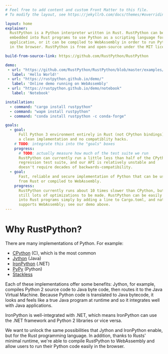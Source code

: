 ```yaml
---
# Feel free to add content and custom Front Matter to this file.
# To modify the layout, see https://jekyllrb.com/docs/themes/#overriding-theme-defaults

layout: home
explainer:
  RustPython is a Python interpreter written in Rust. RustPython can be
  embedded into Rust programs to use Python as a scripting language for your
  application, or it can be compiled to WebAssembly in order to run Python
  in the browser. RustPython is free and open-source under the MIT license.

build-from-source-link: https://github.com/RustPython/RustPython

demo:
 - url: "https://github.com/RustPython/RustPython/blob/master/examples/hello_embed.rs"
   label: 'Hello World!'
 - url: "https://rustpython.github.io/demo/"
   label: 'Online demo running on WebAssembly'
 - url: "https://rustpython.github.io/demo/notebook"
   label: 'Notebook'

installation:
  - command: "cargo install rustpython"
  - command: "wapm install rustpython"
  - command: "conda install rustpython -c conda-forge"

goals:
  - goal:
      Full Python 3 environment entirely in Rust (not CPython bindings), with
      a clean implementation and no compatiblity hacks.
    # TODO: integrate this into the "goals" boxes
    progress:
      # TODO: actually measure how much of the test suite we run
      RustPython can currently run a little less than half of the CPython
      regression test suite, and our API is relatively unstable and
      doesn't require decades of backwards-compatibility.
  - goal:
      Fast, reliable and secure implementation of Python that can be used
      from Rust or compiled to WebAssembly.
    progress:
      RustPython currently runs about 10 times slower than CPython, but there's
      still lots of optimizations to be made. RustPython can be easily embedded
      into Rust programs simply by adding a line to Cargo.toml, and natively
      supports WebAssembly; see our demo above.
---
```


# Why RustPython?

There are many implementations of Python. For example:
- [CPython](https://github.com/python/cpython) (C), which is the most common
- [Jython](https://www.jython.org/) (Java)
- [IronPython](https://ironpython.net/) (.NET)
- [PyPy](https://www.pypy.org/) (Python)  
- [Stackless](http://www.stackless.com/)

Each of these implementations offer some benefits: Jython, for example, compiles Python 2 source code to Java byte code, then routes it to the Java Virtual Machine. Because Python code is translated to Java bytecode, it looks and feels like a true Java program at runtime and so it integrates well with Java applications.   

IronPython is well-integrated with .NET, which means IronPython can use the .NET framework and Python 2 libraries or vice versa.

We want to unlock the same possibilities that Jython and IronPython enable, but for the Rust programming language. In addition, thanks to Rusts' minimal runtime, we're able to compile RustPython to WebAssembly and allow users to run their Python code easily in the browser.
